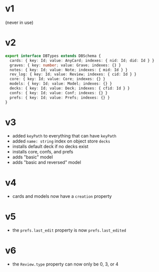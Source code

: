 # v1

(never in use)

# v2

```ts
export interface DBTypes extends DBSchema {
  cards: { key: Id; value: AnyCard; indexes: { nid: Id; did: Id } }
  graves: { key: number; value: Grave; indexes: {} }
  notes: { key: Id; value: Note; indexes: { mid: Id } }
  rev_log: { key: Id; value: Review; indexes: { cid: Id } }
  core: { key: Id; value: Core; indexes: {} }
  models: { key: Id; value: Model; indexes: {} }
  decks: { key: Id; value: Deck; indexes: { cfid: Id } }
  confs: { key: Id; value: Conf; indexes: {} }
  prefs: { key: Id; value: Prefs; indexes: {} }
}
```

# v3

- added `keyPath` to everything that can have `keyPath`
- added `name: string` index on object store `decks`
- installs default deck if no decks exist
- installs core, confs, and prefs
- adds "basic" model
- adds "basic and reversed" model

# v4

- cards and models now have a `creation` property

# v5

- the `prefs.last_edit` property is now `prefs.last_edited`

# v6

- the `Review.type` property can now only be 0, 3, or 4
